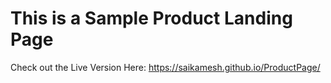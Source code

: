 # This is a Sample Product Landing Page
Check out the Live Version Here: https://saikamesh.github.io/ProductPage/